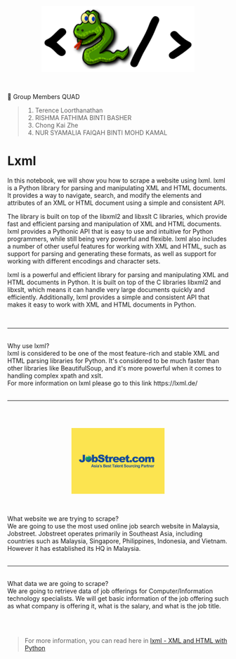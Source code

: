<br>
 <p align="center">
  <img src="https://raw.githubusercontent.com/Terence172/FirstR/main/Pictures/lxml.png" height = "150"/>
 </p>
</br>

🚀 Group Members QUAD
> 1. Terence Loorthanathan
> 2. RISHMA FATHIMA BINTI BASHER
> 3. Chong Kai Zhe
> 4. NUR SYAMALIA FAIQAH BINTI MOHD KAMAL


# Lxml


In this notebook, we will show you how to scrape a website using lxml. lxml is a Python library for parsing and manipulating XML and HTML documents. It provides a way to navigate, search, and modify the elements and attributes of an XML or HTML document using a simple and consistent API.

The library is built on top of the libxml2 and libxslt C libraries, which provide fast and efficient parsing and manipulation of XML and HTML documents. lxml provides a Pythonic API that is easy to use and intuitive for Python programmers, while still being very powerful and flexible. lxml also includes a number of other useful features for working with XML and HTML, such as support for parsing and generating these formats, as well as support for working with different encodings and character sets.

lxml is a powerful and efficient library for parsing and manipulating XML and HTML documents in Python. It is built on top of the C libraries libxml2 and libxslt, which means it can handle very large documents quickly and efficiently. Additionally, lxml provides a simple and consistent API that makes it easy to work with XML and HTML documents in Python.

<br>

---
<br>
Why use lxml? <br>
lxml is considered to be one of the most feature-rich and stable XML and HTML parsing libraries for Python. It's considered to be much faster than other libraries like BeautifulSoup, and it's more powerful when it comes to handling complex xpath and xslt.

<br>
For more information on lxml please go to this link https://lxml.de/ 
<br><br>

---
<br>

<br>
 <p align="center">
  <img src="https://raw.githubusercontent.com/Terence172/FirstR/main/Pictures/jobstreet.jpg" height = "150"/>
 </p>
</br>

What website we are trying to scrape?<br>
We are going to use the most used online job search website in Malaysia, Jobstreet. Jobstreet operates primarily in Southeast Asia, including countries such as Malaysia, Singapore, Philippines, Indonesia, and Vietnam. However it has established its HQ in Malaysia.
<br><br>

---
<br>
What data we are going to scrape?<br>
We are going to retrieve data of job offerings for Computer/Information technology specialists. We will get basic information of the job offering such as what company is offering it, what is the salary, and what is the job title.<br>


<br><br>
> For more information, you can read here in [lxml - XML and HTML with Python](https://lxml.de/)

<br>
